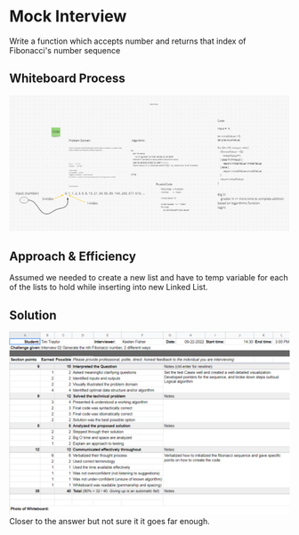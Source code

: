 # Mock Interview

  Write a function which accepts number and returns that index of Fibonacci's number sequence

## Whiteboard Process

  ![WhiteBoardProcess](wb-interview.png)

## Approach & Efficiency

  Assumed we needed to create a new list and have to temp variable for each of the lists to hold while inserting into new Linked List.

## Solution

  ![Grades](grades-interview.png)
  Closer to the answer but not sure it it goes far enough.
